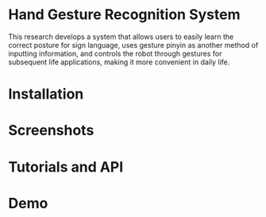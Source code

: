 # Hand Gesture Recognition System
This research develops a system that allows users to easily learn the correct posture for sign language, uses gesture pinyin as another method of inputting information, and controls the robot through gestures for subsequent life applications, making it more convenient in daily life.

# Installation

# Screenshots


# Tutorials and API

# Demo

